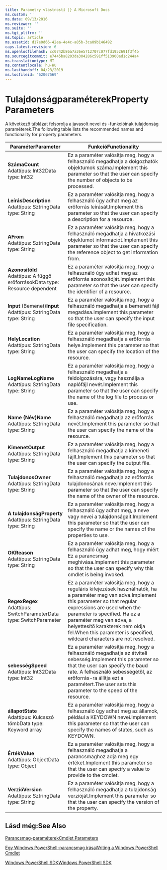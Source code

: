```yaml
---
title: Parametry vlastností |} A Microsoft Docs
ms.custom: ''
ms.date: 09/13/2016
ms.reviewer: ''
ms.suite: ''
ms.tgt_pltfrm: ''
ms.topic: article
ms.assetid: d17e0d66-42ea-4e4c-a85b-3ca09b146492
caps.latest.revision: 6
ms.openlocfilehash: cc0742b86a7a36e5712707c077fd1952691f3f4b
ms.sourcegitcommit: e7445ba8203da304286c591ff513900ad1c244a4
ms.translationtype: MT
ms.contentlocale: hu-HU
ms.lasthandoff: 04/23/2019
ms.locfileid: "62067569"
---
```

# <a name="property-parameters"></a><span data-ttu-id="f4569-102">Tulajdonságparaméterek</span><span class="sxs-lookup"><span data-stu-id="f4569-102">Property Parameters</span></span>

<span data-ttu-id="f4569-103">A következő táblázat felsorolja a javasolt nevei és -funkcióinak tulajdonság paraméterek.</span><span class="sxs-lookup"><span data-stu-id="f4569-103">The following table lists the recommended names and functionality for property parameters.</span></span>

|<span data-ttu-id="f4569-104">Paraméter</span><span class="sxs-lookup"><span data-stu-id="f4569-104">Parameter</span></span>|<span data-ttu-id="f4569-105">Funkció</span><span class="sxs-lookup"><span data-stu-id="f4569-105">Functionality</span></span>|
|---|---|
|<span data-ttu-id="f4569-106">**Száma**</span><span class="sxs-lookup"><span data-stu-id="f4569-106">**Count**</span></span><br><span data-ttu-id="f4569-107">Adattípus: Int32</span><span class="sxs-lookup"><span data-stu-id="f4569-107">Data type: Int32</span></span>|<span data-ttu-id="f4569-108">Ez a paraméter valósítja meg, hogy a felhasználó megadhatja a dolgozhatók objektumok száma.</span><span class="sxs-lookup"><span data-stu-id="f4569-108">Implement this parameter so that the user can specify the number of objects to be processed.</span></span>|
|<span data-ttu-id="f4569-109">**Leírás**</span><span class="sxs-lookup"><span data-stu-id="f4569-109">**Description**</span></span><br><span data-ttu-id="f4569-110">Adattípus: Sztring</span><span class="sxs-lookup"><span data-stu-id="f4569-110">Data type: String</span></span>|<span data-ttu-id="f4569-111">Ez a paraméter valósítja meg, hogy a felhasználó úgy adhat meg az erőforrás leírását.</span><span class="sxs-lookup"><span data-stu-id="f4569-111">Implement this parameter so that the user can specify a description for a resource.</span></span>|
|<span data-ttu-id="f4569-112">**A**</span><span class="sxs-lookup"><span data-stu-id="f4569-112">**From**</span></span><br><span data-ttu-id="f4569-113">Adattípus: Sztring</span><span class="sxs-lookup"><span data-stu-id="f4569-113">Data type: String</span></span>|<span data-ttu-id="f4569-114">Ez a paraméter valósítja meg, hogy a felhasználó megadhatja a hivatkozási objektumot információt.</span><span class="sxs-lookup"><span data-stu-id="f4569-114">Implement this parameter so that the user can specify the reference object to get information from.</span></span>|
|<span data-ttu-id="f4569-115">**Azonosító**</span><span class="sxs-lookup"><span data-stu-id="f4569-115">**Id**</span></span><br><span data-ttu-id="f4569-116">Adattípus: A függő erőforrások</span><span class="sxs-lookup"><span data-stu-id="f4569-116">Data type: Resource dependent</span></span>|<span data-ttu-id="f4569-117">Ez a paraméter valósítja meg, hogy a felhasználó úgy adhat meg az erőforrás azonosítóját.</span><span class="sxs-lookup"><span data-stu-id="f4569-117">Implement this parameter so that the user can specify the identifier of a resource.</span></span>|
|<span data-ttu-id="f4569-118">**Input** (Bemenet)</span><span class="sxs-lookup"><span data-stu-id="f4569-118">**Input**</span></span><br><span data-ttu-id="f4569-119">Adattípus: Sztring</span><span class="sxs-lookup"><span data-stu-id="f4569-119">Data type: String</span></span>|<span data-ttu-id="f4569-120">Ez a paraméter valósítja meg, hogy a felhasználó megadhatja a bemeneti fájl megadása.</span><span class="sxs-lookup"><span data-stu-id="f4569-120">Implement this parameter so that the user can specify the input file specification.</span></span>|
|<span data-ttu-id="f4569-121">**Hely**</span><span class="sxs-lookup"><span data-stu-id="f4569-121">**Location**</span></span><br><span data-ttu-id="f4569-122">Adattípus: Sztring</span><span class="sxs-lookup"><span data-stu-id="f4569-122">Data type: String</span></span>|<span data-ttu-id="f4569-123">Ez a paraméter valósítja meg, hogy a felhasználó megadhatja a erőforrás helye.</span><span class="sxs-lookup"><span data-stu-id="f4569-123">Implement this parameter so that the user can specify the location of the resource.</span></span>|
|<span data-ttu-id="f4569-124">**LogName**</span><span class="sxs-lookup"><span data-stu-id="f4569-124">**LogName**</span></span><br><span data-ttu-id="f4569-125">Adattípus: Sztring</span><span class="sxs-lookup"><span data-stu-id="f4569-125">Data type: String</span></span>|<span data-ttu-id="f4569-126">Ez a paraméter valósítja meg, hogy a felhasználó megadhatja a feldolgozására, vagy használja a naplófájl nevét.</span><span class="sxs-lookup"><span data-stu-id="f4569-126">Implement this parameter so that the user can specify the name of the log file to process or use.</span></span>|
|<span data-ttu-id="f4569-127">**Name (Név)**</span><span class="sxs-lookup"><span data-stu-id="f4569-127">**Name**</span></span><br><span data-ttu-id="f4569-128">Adattípus: Sztring</span><span class="sxs-lookup"><span data-stu-id="f4569-128">Data type: String</span></span>|<span data-ttu-id="f4569-129">Ez a paraméter valósítja meg, hogy a felhasználó megadhatja az erőforrás nevét.</span><span class="sxs-lookup"><span data-stu-id="f4569-129">Implement this parameter so that the user can specify the name of the resource.</span></span>|
|<span data-ttu-id="f4569-130">**Kimenet**</span><span class="sxs-lookup"><span data-stu-id="f4569-130">**Output**</span></span><br><span data-ttu-id="f4569-131">Adattípus: Sztring</span><span class="sxs-lookup"><span data-stu-id="f4569-131">Data type: String</span></span>|<span data-ttu-id="f4569-132">Ez a paraméter valósítja meg, hogy a felhasználó megadhatja a kimeneti fájlt.</span><span class="sxs-lookup"><span data-stu-id="f4569-132">Implement this parameter so that the user can specify the output file.</span></span>|
|<span data-ttu-id="f4569-133">**Tulajdonos**</span><span class="sxs-lookup"><span data-stu-id="f4569-133">**Owner**</span></span><br><span data-ttu-id="f4569-134">Adattípus: Sztring</span><span class="sxs-lookup"><span data-stu-id="f4569-134">Data type: String</span></span>|<span data-ttu-id="f4569-135">Ez a paraméter valósítja meg, hogy a felhasználó megadhatja az erőforrás tulajdonosának neve.</span><span class="sxs-lookup"><span data-stu-id="f4569-135">Implement this parameter so that the user can specify the name of the owner of the resource.</span></span>|
|<span data-ttu-id="f4569-136">**A tulajdonság**</span><span class="sxs-lookup"><span data-stu-id="f4569-136">**Property**</span></span><br><span data-ttu-id="f4569-137">Adattípus: Sztring</span><span class="sxs-lookup"><span data-stu-id="f4569-137">Data type: String</span></span>|<span data-ttu-id="f4569-138">Ez a paraméter valósítja meg, hogy a felhasználó úgy adhat meg, a neve vagy nevei a tulajdonságait.</span><span class="sxs-lookup"><span data-stu-id="f4569-138">Implement this parameter so that the user can specify the name or the names of the properties to use.</span></span>|
|<span data-ttu-id="f4569-139">**OK**</span><span class="sxs-lookup"><span data-stu-id="f4569-139">**Reason**</span></span><br><span data-ttu-id="f4569-140">Adattípus: Sztring</span><span class="sxs-lookup"><span data-stu-id="f4569-140">Data type: String</span></span>|<span data-ttu-id="f4569-141">Ez a paraméter valósítja meg, hogy a felhasználó úgy adhat meg, hogy miért Ez a parancsmag meghívása.</span><span class="sxs-lookup"><span data-stu-id="f4569-141">Implement this parameter so that the user can specify why this cmdlet is being invoked.</span></span>|
|<span data-ttu-id="f4569-142">**Regex**</span><span class="sxs-lookup"><span data-stu-id="f4569-142">**Regex**</span></span><br><span data-ttu-id="f4569-143">Adattípus: SwitchParameter</span><span class="sxs-lookup"><span data-stu-id="f4569-143">Data type: SwitchParameter</span></span>|<span data-ttu-id="f4569-144">Ez a paraméter valósítja meg, hogy a reguláris kifejezések használhatók, ha a paraméter meg van adva.</span><span class="sxs-lookup"><span data-stu-id="f4569-144">Implement this parameter so that regular expressions are used when the parameter is specified.</span></span> <span data-ttu-id="f4569-145">Ha ez a paraméter meg van adva, a helyettesítő karakterek nem oldja fel.</span><span class="sxs-lookup"><span data-stu-id="f4569-145">When this parameter is specified, wildcard characters are not resolved.</span></span>|
|<span data-ttu-id="f4569-146">**sebesség**</span><span class="sxs-lookup"><span data-stu-id="f4569-146">**Speed**</span></span><br><span data-ttu-id="f4569-147">Adattípus: Int32</span><span class="sxs-lookup"><span data-stu-id="f4569-147">Data type: Int32</span></span>|<span data-ttu-id="f4569-148">Ez a paraméter valósítja meg, hogy a felhasználó megadhatja az átviteli sebesség.</span><span class="sxs-lookup"><span data-stu-id="f4569-148">Implement this parameter so that the user can specify the baud rate.</span></span> <span data-ttu-id="f4569-149">A felhasználó sebességétől, az erőforrás-ra állítja ezt a paramétert.</span><span class="sxs-lookup"><span data-stu-id="f4569-149">The user sets this parameter to the speed of the resource.</span></span>|
|<span data-ttu-id="f4569-150">**állapot**</span><span class="sxs-lookup"><span data-stu-id="f4569-150">**State**</span></span><br><span data-ttu-id="f4569-151">Adattípus: Kulcsszó tömb</span><span class="sxs-lookup"><span data-stu-id="f4569-151">Data type: Keyword array</span></span>|<span data-ttu-id="f4569-152">Ez a paraméter valósítja meg, hogy a felhasználó úgy adhat meg az államok, például a KEYDOWN nevei.</span><span class="sxs-lookup"><span data-stu-id="f4569-152">Implement this parameter so that the user can specify the names of states, such as KEYDOWN.</span></span>|
|<span data-ttu-id="f4569-153">**Érték**</span><span class="sxs-lookup"><span data-stu-id="f4569-153">**Value**</span></span><br><span data-ttu-id="f4569-154">Adattípus: Object</span><span class="sxs-lookup"><span data-stu-id="f4569-154">Data type: Object</span></span>|<span data-ttu-id="f4569-155">Ez a paraméter valósítja meg, hogy a felhasználó megadhatja a parancsmaghoz adja meg egy értéket.</span><span class="sxs-lookup"><span data-stu-id="f4569-155">Implement this parameter so that the user can  specify a value to provide to the cmdlet.</span></span>|
|<span data-ttu-id="f4569-156">**Verzió**</span><span class="sxs-lookup"><span data-stu-id="f4569-156">**Version**</span></span><br><span data-ttu-id="f4569-157">Adattípus: Sztring</span><span class="sxs-lookup"><span data-stu-id="f4569-157">Data type: String</span></span>|<span data-ttu-id="f4569-158">Ez a paraméter valósítja meg, hogy a felhasználó megadhatja a tulajdonság verzióját.</span><span class="sxs-lookup"><span data-stu-id="f4569-158">Implement this parameter so that the user can specify the version of the property.</span></span>|

## <a name="see-also"></a><span data-ttu-id="f4569-159">Lásd még:</span><span class="sxs-lookup"><span data-stu-id="f4569-159">See Also</span></span>

[<span data-ttu-id="f4569-160">Parancsmag-paraméterek</span><span class="sxs-lookup"><span data-stu-id="f4569-160">Cmdlet Parameters</span></span>](./cmdlet-parameters.md)

[<span data-ttu-id="f4569-161">Egy Windows PowerShell-parancsmag írása</span><span class="sxs-lookup"><span data-stu-id="f4569-161">Writing a Windows PowerShell Cmdlet</span></span>](./writing-a-windows-powershell-cmdlet.md)

[<span data-ttu-id="f4569-162">Windows PowerShell SDK</span><span class="sxs-lookup"><span data-stu-id="f4569-162">Windows PowerShell SDK</span></span>](../windows-powershell-reference.md)
